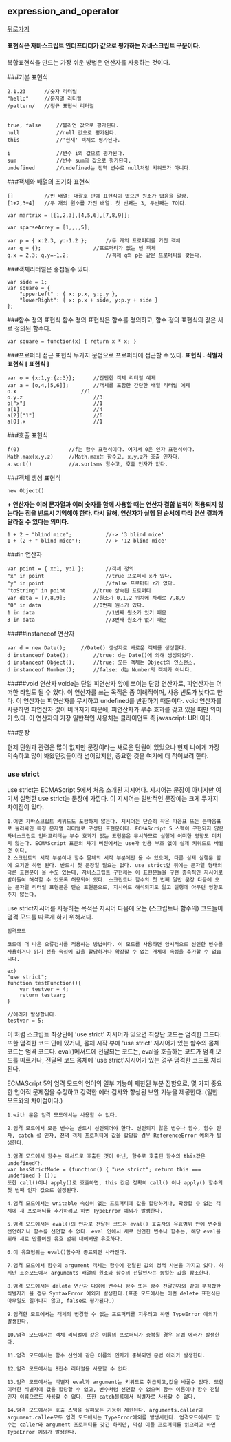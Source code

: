 ## expression_and_operator   

[뒤로가기](/javascript/README.md)

#### 표현식은 자바스크립트 인터프티터가 값으로 평가하는 자바스크립트 구문이다.

복합표현식을 만드는 가장 쉬운 방법은 연산자를 사용하는 것이다.

###기본 표현식
```
2.1.23		//숫자 리터럴
"hello"		//문자열 리터럴
/pattern/  	//정규 표현식 리터럴


true, false		//불리언 값으로 평가된다.
null			//null 값으로 평가된다.
this			//'현재' 객체로 평가된다.

i				//변수 i의 값으로 평가된다.
sum				//변수 sum의 값으로 평가된다.
undefined		//undefined는 전역 변수로 null처럼 키워드가 아니다.
```

###객체와 배열의 초기화 표현식
```
[]			//빈 배열: 대괄호 안에 표현식이 없으면 원소가 없음을 말함.
[1+2,3+4]	//두 개의 원소를 가진 배열. 첫 번째는 3, 두번째는 7이다.

var martrix = [[1,2,3],[4,5,6],[7,8,9]];

var sparseArrey = [1,,,,5];

var p = { x:2.3, y:-1.2 };		//두 개의 프로퍼티를 가진 객체
var q = {};					//프로퍼티가 없는 빈 객체
q.x = 2.3; q.y=-1.2;			//객체 q와 p는 같은 프로퍼티를 갖는다.
```

###객체리터럴은 중첩될수 있다.
```
var side = 1;
var square = { 
	"upperLeft" : { x: p.x, y:p.y },
	"lowerRight": { x: p.x + side, y:p.y + side }
};
```

###함수 정의 표현식
함수 정의 표현식은 함수를 정의하고, 함수 정의 표현식의 값은 새로 정의된 함수다.
```
var square = function(x) { return x * x; }
```

###프로퍼티 접근 표현식
두가지 문법으로 프로퍼티에 접근할 수 있다.
**표현식 . 식별자**
**표현식 [ 표현식 ]**
```
var o = {x:1,y:{z:3}};		//간단한 객체 리터럴 예제
var a = [o,4,[5,6]];		//객체를 포함한 간단한 배열 리터럴 예제
o.x						//1
o.y.z						//3
o["x"]						//1
a[1]						//4
a[2]["1"]					//6
a[0].x						//1
```

###호출 표현식
```
f(0)				//f는 함수 표현식이다. 여기서 0은 인자 표현식이다.
Math.max(x,y,z)		//Math.max는 함수고, x,y,z가 호출 인자다.
a.sort()			//a.sortsms 함수고, 호출 인자가 없다.
```

###객체 생성 표현식
```
new Object()
```

**+ 연산자는 여러 문자열과 여러 숫자를 함께 사용할 때는 연산자 결합 법칙이 적용되지 않는다는 점을 반드시 기억해야 한다. 다시 말해, 연산자가 실행 된 순서에 따라 연산 결과가 달라질 수 있다는 의미다.**
```
1 + 2 + "blind mice";			//-> '3 blind mice'
1 + (2 + " blind mice");		//-> '12 blind mice'
```

###in 연산자
```
var point = { x:1, y:1 };		//객체 정의
"x" in point					//true 프로퍼티 x가 있다.
"y" in point					//false 프로퍼티 z가 없다.
"toString" in point			//true 상속된 프로퍼티
var data = [7,8,9];			//원소가 0,1,2 위치에 차례로 7,8,9
"0" in data					//0번째 원소가 있다.
1 in data						//1번째 원소가 있기 때문
3 in data						//3번째 원소가 없기 때문
```

#####instanceof 연산자
```
var d = new Date();		//Date() 생성자로 새로운 객체를 생성한다.
d instanceof Date();		//true: d는 Date()에 의해 생성되었다.
d instanceof Object();		//true: 모든 객체는 Object의 인스턴스.
d instanceof Number();		//false: d는 Number의 객체가 아니다.
```

#####void 연산자
voide는 단일 피연산자 앞에 쓰이는 단항 연산자로, 피연산자는 어떠한 타입도 될 수 있다. 이 연산자를 쓰는 목적은 좀 이례적이며, 사용 빈도가 낮다고 한다. 이 연산자는 피연산자를 무시하고 undefined를 반환하기 때문이다. void 연산자를 사용하면 피연산자 값이 버려지기 때문에, 피연산자가 부수 효과를 갖고 있을 때만 의미가 있다.
이 연산자의 가장 일반적인 사용처는 클라이언트 측 javascript: URL이다.

###문장

현제 단원과 관련은 많이 없지만 문장이라는 새로운 단원이 있었으나 현제 나에게 가장 익숙하고 많이 봐왔던것들이라 넘어갔지만, 중요한 것을 여기에 더 적어보려 한다.
### use strict
use strict는 ECMAScript 5에서 처음 소개된 지시어다. 지시어는 문장이 아니지만 여기서 설명한 use strict는 문장에 가깝다.
이 지시어는 일반적인 문장에는 크게 두가지 차이점이 있다.
```
1.어떤 자바스크립트 키워드도 포함하지 않는다. 지시어는 단순히 작은 따음표 또는 큰따음표로 둘러싸인 특정 문자열 리터럴로 구성된 표현문이다. ECMAScript 5 스펙이 구현되지 않은 자바스크립트 인터프리터는 부수 효과가 없는 표현문은 무시하므로 실행에 어떠한 영향도 미치지 않는다. ECMAScript 표준의 차기 버전에서는 use가 인용 부호 없이 실제 키워드로 바뀔 것 이다.
2.스크립트의 시작 부분이나 함수 몸체의 시작 부분에만 올 수 있으며, 다른 실제 실행문 앞에 오기만 하면 된다. 반드시 첫 문장일 필요는 없다. use strict앞 뒤에는 문자열 형태의 다른 표현문이 올 수도 있는데, 자바스크립트 구현체는 이 표현문들을 구현 종속적인 지시어로 받아들여 해석할 수 있도록 허용되어 있다. 스크립트나 함수의 첫 번째 일반 문장 다음에 오는 문자열 리터럴 표현문은 단순 표현문으로, 지시어로 해석되지도 않고 실행에 아무런 영향도 주지 않는다.
```

use strict지시어를 사용하는 목적은 지시어 다음에 오는 (스크립트나 함수의) 코드들이 엄격 모드를 따르게 하기 위해서다. 
```
엄격모드

코드에 더 나은 오류검사를 적용하는 방법이다. 이 모드를 사용하면 암시적으로 선언한 변수를 사용하거나 읽기 전용 속성에 값을 할당하거나 확장할 수 없는 개체에 속성을 추가할 수 없습니다.

ex)
"use strict";
function testFunction(){
	var testver = 4;
    return testvar;
}

//에러가 발생합니다.
testvar = 5;
```
이 처럼 스크립트 최상단에 'use strict' 지시어가 있으면 최상단 코드는 엄격한 코드다. 또한 엄격한 코드 안에 있거나, 몸체 시작 부에 'use strict' 지시어가 있는 함수의 몸체 코드는 엄격 코드다. 
eval()메서드에 전달되는 코드는, eval을 호출하는 코드가 엄격 모드를 따르거나, 전달된 코드 몸체에 'use strict'지시어가 있는 경우 엄격한 코드로 처리된다.

ECMAScript 5의 엄격 모드의 언어의 일부 기능이 제한된 부분 집함으로, 몇 가지 중요한 언어적 문제점을 수정하고 강력한 에러 검사와 향상된 보안 기능을 제공한다. (일반 모드와의 차이점이다.)
```
1.with 문은 엄격 모드에서는 사용할 수 없다.

2.엄격 모드에서 모든 변수는 반드시 선언되어야 한다. 선언되지 않은 변수나 함수, 함수 인자, catch 절 인자, 전역 객체 프로퍼티에 값을 할당할 경우 ReferenceError 예외가 발생한다.

3.엄격 모드에서 함수는 메서드로 호출된 것이 아닌, 함수로 호출된 함수의 this값은 undefined다. 
var hasStrictMode = (function() { "use strict"; return this === undefined } ());
또한 call()이나 apply()로 호출하면, this 값은 정확히 call() 이나 apply() 함수의 첫 번째 인자 값으로 설정된다.

4.엄격 모드에서는 writable 속성이 없는 프로퍼티에 값을 할당하거나, 확장할 수 없는 객체에 새 프로퍼티를 추가하려고 하면 TypeError 예외가 발생한다.

5.엄격 모드에서는 eval()의 인자로 전달된 코드는 eval() 호출자의 유효범위 안에 변수를 선언하거나 함수를 선언할 수 없다. eval 안에서 새로 선언한 변수나 함수는, 해당 eval을 위해 새로 만들어진 유효 범위 내에서만 유효하다.

6.이 유효범위는 eval()함수가 종료되면 사라진다.

7.엄격 모드에서 함수의 argument 객체는 함수에 전달된 값의 정적 사본을 가지고 있다. 하지만 표준모드에서 arguments 배열의 원소와 함수의 전달인자는 동일한 값을 참조한다.

8.엄격 모드에서는 delete 연산자 다음에 변수나 함수 또는 함수 전달인자와 같이 부적합한 식별자가 올 경우 SyntaxError 예외가 발생한다.(표준 모드에서는 이런 delete 표현식은 아무일도 일어나지 않고, false로 평가된다.)

9.엄격한 모드에서는 객체의 변경할 수 없는 프로퍼티를 지우려고 하면 TypeError 예외가 발생한다.

10.엄격 모드에서는 객체 리터럴에 같은 이름의 프로퍼티가 중복될 경우 문법 에러가 발생한다.

11.엄격 모드에서는 함수 선언에 같은 이름의 인자가 중복되면 문법 에러가 발생한다.

12.엄격 모드에서는 8진수 리터럴을 사용할 수 없다.

13.엄격 모드에서는 식별자 eval과 argument는 키워드로 취급되고,값을 바꿀수 없다. 또한 이러한 식별자에 값을 할당할 수 없고, 변수처럼 선언할 수 없으며 함수 이름이나 함수 전달인자 이름으로도 사용할 수 없다. 또한 catch블록에서 식별자로 사용할 수 없다.

14.엄격 모드에서는 호출 스택을 살펴보는 기능이 제한된다. arguments.caller와 argument.callee모두 엄격 모드에서는 TypeError예외를 발생시킨다. 엄격모드에서도 함수는 caller와 argument 프로퍼티를 갖긴 하지만, 막상 이들 프로퍼티를 읽으려고 하면 TypeError 예외가 발생한다.
```
